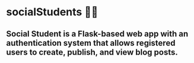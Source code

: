 # socialStudents 🧑‍🎓
## Social Student is a Flask-based web app with an authentication system that allows registered users to create, publish, and view blog posts.
